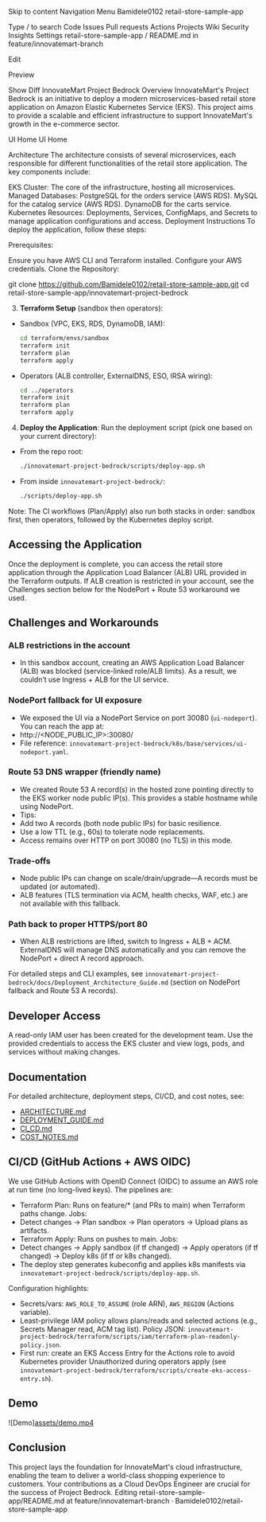 Skip to content
Navigation Menu
Bamidele0102
retail-store-sample-app

Type / to search
Code
Issues
Pull requests
Actions
Projects
Wiki
Security
Insights
Settings
retail-store-sample-app
/
README.md
in
feature/innovatemart-branch

Edit

Preview

Show Diff
InnovateMart Project Bedrock
Overview
InnovateMart's Project Bedrock is an initiative to deploy a modern microservices-based retail store application on Amazon Elastic Kubernetes Service (EKS). This project aims to provide a scalable and efficient infrastructure to support InnovateMart's growth in the e-commerce sector.

UI Home
UI Home

Architecture
The architecture consists of several microservices, each responsible for different functionalities of the retail store application. The key components include:

EKS Cluster: The core of the infrastructure, hosting all microservices.
Managed Databases:
PostgreSQL for the orders service (AWS RDS).
MySQL for the catalog service (AWS RDS).
DynamoDB for the carts service.
Kubernetes Resources: Deployments, Services, ConfigMaps, and Secrets to manage application configurations and access.
Deployment Instructions
To deploy the application, follow these steps:

Prerequisites:

Ensure you have AWS CLI and Terraform installed.
Configure your AWS credentials.
Clone the Repository:

git clone https://github.com/Bamidele0102/retail-store-sample-app.git
cd retail-store-sample-app/innovatemart-project-bedrock


3. **Terraform Setup** (sandbox then operators):
- Sandbox (VPC, EKS, RDS, DynamoDB, IAM):
  ```bash
  cd terraform/envs/sandbox
  terraform init
  terraform plan
  terraform apply
  ```
- Operators (ALB controller, ExternalDNS, ESO, IRSA wiring):
  ```bash
  cd ../operators
  terraform init
  terraform plan
  terraform apply
  ```

4. **Deploy the Application**:
Run the deployment script (pick one based on your current directory):
- From the repo root:
  ```bash
  ./innovatemart-project-bedrock/scripts/deploy-app.sh
  ```
- From inside `innovatemart-project-bedrock/`:
  ```bash
  ./scripts/deploy-app.sh
  ```

Note: The CI workflows (Plan/Apply) also run both stacks in order: sandbox first, then operators, followed by the Kubernetes deploy script.

## Accessing the Application
Once the deployment is complete, you can access the retail store application through the Application Load Balancer (ALB) URL provided in the Terraform outputs. If ALB creation is restricted in your account, see the Challenges section below for the NodePort + Route 53 workaround we used.

## Challenges and Workarounds

### ALB restrictions in the account
- In this sandbox account, creating an AWS Application Load Balancer (ALB) was blocked (service-linked role/ALB limits). As a result, we couldn’t use Ingress + ALB for the UI service.

### NodePort fallback for UI exposure
- We exposed the UI via a NodePort Service on port 30080 (`ui-nodeport`). You can reach the app at:
- http://<NODE_PUBLIC_IP>:30080/
- File reference: `innovatemart-project-bedrock/k8s/base/services/ui-nodeport.yaml`.

### Route 53 DNS wrapper (friendly name)
- We created Route 53 A record(s) in the hosted zone pointing directly to the EKS worker node public IP(s). This provides a stable hostname while using NodePort.
- Tips:
- Add two A records (both node public IPs) for basic resilience.
- Use a low TTL (e.g., 60s) to tolerate node replacements.
- Access remains over HTTP on port 30080 (no TLS) in this mode.

### Trade-offs
- Node public IPs can change on scale/drain/upgrade—A records must be updated (or automated).
- ALB features (TLS termination via ACM, health checks, WAF, etc.) are not available with this fallback.

### Path back to proper HTTPS/port 80
- When ALB restrictions are lifted, switch to Ingress + ALB + ACM. ExternalDNS will manage DNS automatically and you can remove the NodePort + direct A record approach.

For detailed steps and CLI examples, see `innovatemart-project-bedrock/docs/Deployment_Architecture_Guide.md` (section on NodePort fallback and Route 53 A records).


## Developer Access
A read-only IAM user has been created for the development team. Use the provided credentials to access the EKS cluster and view logs, pods, and services without making changes.

## Documentation
For detailed architecture, deployment steps, CI/CD, and cost notes, see:
- [ARCHITECTURE.md](innovatemart-project-bedrock/docs/ARCHITECTURE.md)
- [DEPLOYMENT_GUIDE.md](innovatemart-project-bedrock/docs/DEPLOYMENT_GUIDE.md)
- [CI_CD.md](innovatemart-project-bedrock/docs/CI_CD.md)
- [COST_NOTES.md](innovatemart-project-bedrock/docs/COST_NOTES.md)

## CI/CD (GitHub Actions + AWS OIDC)

We use GitHub Actions with OpenID Connect (OIDC) to assume an AWS role at run time (no long-lived keys). The pipelines are:

- Terraform Plan: Runs on feature/* (and PRs to main) when Terraform paths change. Jobs:
- Detect changes → Plan sandbox → Plan operators → Upload plans as artifacts.
- Terraform Apply: Runs on pushes to main. Jobs:
- Detect changes → Apply sandbox (if tf changed) → Apply operators (if tf changed) → Deploy k8s (if tf or k8s changed).
- The deploy step generates kubeconfig and applies k8s manifests via `innovatemart-project-bedrock/scripts/deploy-app.sh`.

Configuration highlights:
- Secrets/vars: `AWS_ROLE_TO_ASSUME` (role ARN), `AWS_REGION` (Actions variable).
- Least-privilege IAM policy allows plans/reads and selected actions (e.g., Secrets Manager read, ACM tag list). Policy JSON: `innovatemart-project-bedrock/terraform/scripts/iam/terraform-plan-readonly-policy.json`.
- First run: create an EKS Access Entry for the Actions role to avoid Kubernetes provider Unauthorized during operators apply (see `innovatemart-project-bedrock/terraform/scripts/create-eks-access-entry.sh`).

## Demo

![Demo][assets/demo.mp4](https://github.com/user-attachments/assets/8d0fa326-12f0-4110-aea5-ea0d393b61cf)

## Conclusion
This project lays the foundation for InnovateMart's cloud infrastructure, enabling the team to deliver a world-class shopping experience to customers. Your contributions as a Cloud DevOps Engineer are crucial for the success of Project Bedrock.
Editing retail-store-sample-app/README.md at feature/innovatemart-branch · Bamidele0102/retail-store-sample-app